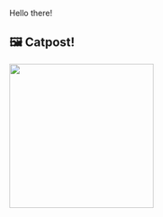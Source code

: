 Hello there!



## 🖼️ Catpost!

<sub>
    <img src="https://cdn2.thecatapi.com/images/eE2M1d-YC.jpg" height="256">
</sub>

